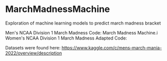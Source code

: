 # MarchMadnessMachine
Exploration of machine learning models to predict march madness bracket

Men's NCAA Division 1 March Madness Code: March Madness Machine.i
Women's NCAA Division 1 March Madness Adapted Code: 

Datasets were found here: https://www.kaggle.com/c/mens-march-mania-2022/overview/description
